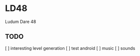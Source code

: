 # LD48
Ludum Dare 48

## TODO
[ ] interesting level generation
[ ] test android
[ ] music
[ ] sounds
